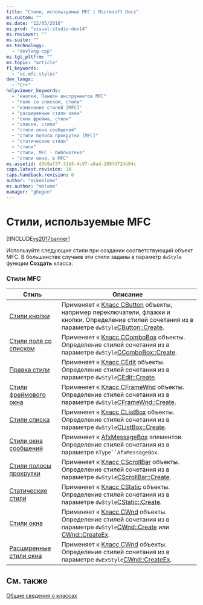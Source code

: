 ```yaml
---
title: "Стили, используемые MFC | Microsoft Docs"
ms.custom: ""
ms.date: "12/05/2016"
ms.prod: "visual-studio-dev14"
ms.reviewer: ""
ms.suite: ""
ms.technology: 
  - "devlang-cpp"
ms.tgt_pltfrm: ""
ms.topic: "article"
f1_keywords: 
  - "vc.mfc.styles"
dev_langs: 
  - "C++"
helpviewer_keywords: 
  - "кнопки, Панели инструментов MFC"
  - "поля со списком, стили"
  - "изменение стилей [MFC]"
  - "расширенные стили окна"
  - "окна фрейма, стили"
  - "списки, стили"
  - "стили окна сообщений"
  - "стили полосы прокрутки [MFC]"
  - "статические стили"
  - "стили"
  - "стили, MFC - библиотека"
  - "стили окна, в MFC"
ms.assetid: d3b9af37-31b5-4c97-a8ad-189fd724b04c
caps.latest.revision: 10
caps.handback.revision: 6
author: "mikeblome"
ms.author: "mblome"
manager: "ghogen"
---
```

# Стили, используемые MFC
[!INCLUDE[vs2017banner](../../assembler/inline/includes/vs2017banner.md)]

Используйте следующие стили при создании соответствующий объект MFC.  В большинстве случаев эти стили заданы в параметр `dwStyle` функции **Создать**  класса.  
  
### Стили MFC  
  
|Стиль|Описание|  
|-----------|--------------|  
|[Стили кнопки](../../mfc/reference/button-styles.md)|Применяет к [Класс CButton](../../mfc/reference/cbutton-class.md) объекты, например переключатели, флажки и кнопки.  Определение стилей сочетания из в параметре `dwStyle`[CButton::Create](../Topic/CButton::Create.md).|  
|[Стили поля со списком](../../mfc/reference/combo-box-styles.md)|Применяет к [Класс CComboBox](../../mfc/reference/ccombobox-class.md) объекты.  Определение стилей сочетания из в параметре `dwStyle`[CComboBox::Create](../Topic/CComboBox::Create.md).|  
|[Правка стили](../../mfc/reference/edit-styles.md)|Применяет к [Класс CEdit](../Topic/CEdit%20Class.md) объекты.  Определение стилей сочетания из в параметре `dwStyle`[CEdit::Create](../Topic/CEdit::Create.md).|  
|[Стили фреймового окна](../../mfc/reference/frame-window-styles-mfc.md)|Применяет к [Класс CFrameWnd](../../mfc/reference/cframewnd-class.md) объекты.  Определение стилей сочетания из в параметре `dwStyle`[CFrameWnd::Create](../Topic/CFrameWnd::Create.md).|  
|[Стили списка](../../mfc/reference/list-box-styles.md)|Применяет к [Класс CListBox](../Topic/CListBox%20Class.md) объекты.  Определение стилей сочетания из в параметре `dwStyle`[CListBox::Create](../Topic/CListBox::Create.md).|  
|[Стили окна сообщений](../../mfc/reference/message-box-styles.md)|Применяет к [AfxMessageBox](../Topic/AfxMessageBox.md) элементов.  Определение стилей сочетания из в параметре `nType``AfxMessageBox`.|  
|[Стили полосы прокрутки](../../mfc/reference/scroll-bar-styles.md)|Применяет к [Класс CScrollBar](../../mfc/reference/cscrollbar-class.md) объекты.  Определение стилей сочетания из в параметре `dwStyle`[CScrollBar::Create](../Topic/CScrollBar::Create.md).|  
|[Статические стили](../../mfc/reference/static-styles.md)|Применяет к [Класс CStatic](../Topic/CStatic%20Class.md) объекты.  Определение стилей сочетания из в параметре `dwStyle`[CStatic::Create](../Topic/CStatic::Create.md).|  
|[Стили окна](../Topic/Window%20Styles.md)|Применяет к [Класс CWnd](../Topic/CWnd%20Class.md) объекты.  Определение стилей сочетания из в параметре `dwStyle`[CWnd::Create](../Topic/CWnd::Create.md) или [CWnd::CreateEx](../Topic/CWnd::CreateEx.md).|  
|[Расширенные стили окна](../Topic/Extended%20Window%20Styles.md)|Применяет к [Класс CWnd](../Topic/CWnd%20Class.md) объекты.  Определение стилей сочетания из в параметре `dwExStyle`[CWnd::CreateEx](../Topic/CWnd::CreateEx.md).|  
  
## См. также  
 [Общие сведения о классах](../../mfc/class-library-overview.md)